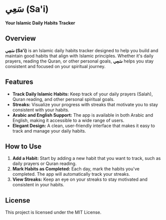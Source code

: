 # سَعِي (Sa'i)

**Your Islamic Daily Habits Tracker**

## Overview

**سَعِي (Sa'i)** is an Islamic daily habits tracker designed to help you build and maintain good habits that align with Islamic principles. Whether it's daily prayers, reading the Quran, or other personal goals, **سَعِي** helps you stay consistent and focused on your spiritual journey.

## Features

- **Track Daily Islamic Habits:** Keep track of your daily prayers (Salah), Quran reading, and other personal spiritual goals.
- **Streaks:** Visualize your progress with streaks that motivate you to stay consistent with your habits.
- **Arabic and English Support:** The app is available in both Arabic and English, making it accessible to a wide range of users.
- **Elegant Design:** A clean, user-friendly interface that makes it easy to track and manage your daily habits.

## How to Use

1. **Add a Habit:** Start by adding a new habit that you want to track, such as daily prayers or Quran reading.
2. **Mark Habits as Completed:** Each day, mark the habits you've completed. The app will automatically track your streaks.
3. **View Streaks:** Keep an eye on your streaks to stay motivated and consistent in your habits.

## License

This project is licensed under the MIT License.
